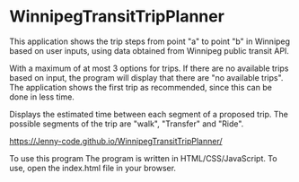 # WinnipegTransitTripPlanner
This application shows the trip steps from point "a" to point "b" in Winnipeg based on user inputs, using data obtained from Winnipeg public transit API.

With a maximum of at most 3 options for trips. If there are no available trips based on input, the program will display that there are "no available trips". The application shows the first trip as recommended, since this can be done in less time.

Displays the estimated time between each segment of a proposed trip. The possible segments of the trip are "walk", "Transfer" and "Ride".

https://Jenny-code.github.io/WinnipegTransitTripPlanner/

To use this program
The program is written in HTML/CSS/JavaScript. To use, open the index.html file in your browser.
